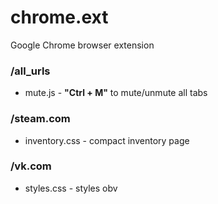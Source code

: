 # chrome.ext
Google Chrome browser extension

### /all_urls
- mute.js - **"Ctrl + M"** to mute/unmute all tabs

### /steam.com
- inventory.css - compact inventory page

### /vk.com
- styles.css - styles obv